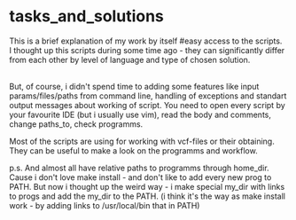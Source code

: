 # tasks_and_solutions
This is a brief explanation of my work by itself #easy access to the scripts.</br>
I thought up this scripts during some time ago - they can significantly differ from each other by level of language and type of chosen solution.</br></br>

But, of course, i didn't spend time to adding some features like input params/files/paths from command line, handling of exceptions and standart output messages about working of script. You need to open every script by your favourite IDE (but i usually use vim),  read the body and comments, change paths_to, check programms.</br>

Most of the scripts are using for working with vcf-files or their obtaining. They can be useful to make a look on the programms and workflow. </br>

p.s. And almost all have relative paths to programms through home_dir. Cause i don't love make install - and don't like to add every new prog to PATH. But now i thought up the weird way - i make special my_dir with links to progs and add the my_dir to the PATH. (i think it's the way as make install work - by adding links to /usr/local/bin that in PATH)
